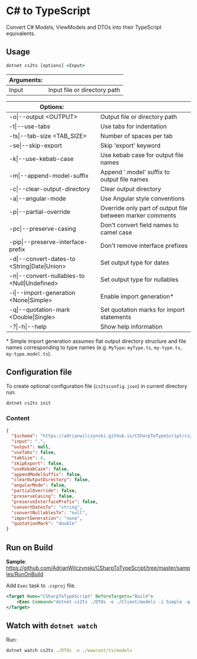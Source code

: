 # C# to TypeScript

Convert C# Models, ViewModels and DTOs into their TypeScript equivalents.

## Usage

```cmd
dotnet cs2ts [options] <Input>
```

| Arguments:                                         |                                                           |
|----------------------------------------------------|-----------------------------------------------------------|
| Input                                              | Input file or directory path                              |

| Options:                                           |                                                           |
|----------------------------------------------------|-----------------------------------------------------------|
| -o\|--output \<OUTPUT\>                            | Output file or directory path                             |
| -t\|--use-tabs                                     | Use tabs for indentation                                  |
| -ts\|--tab-size \<TAB_SIZE\>                       | Number of spaces per tab                                  |
| -se\|--skip-export                                 | Skip 'export' keyword                                     |
| -k\|--use-kebab-case                               | Use kebab case for output file names                      |
| -m\|--append-model-suffix                          | Append '.model' suffix to output file names               |
| -c\|--clear-output-directory                       | Clear output directory                                    |
| -a\|--angular-mode                                 | Use Angular style conventions                             |
| -p\|--partial-override                             | Override only part of output file between marker comments |
| -pc\|--preserve-casing                             | Don't convert field names to camel case                   |
| -pip\|--preserve-interface-prefix                  | Don't remove interface prefixes                           |
| -d\|--convert-dates-to \<String\|Date\|Union\>     | Set output type for dates                                 |
| -n\|--convert-nullables-to \<Null\|Undefined\>     | Set output type for nullables                             |
| -i\|--import-generation \<None\|Simple\>           | Enable import generation\*                                |
| -q\|--quotation-mark \<Double\|Single\>            | Set quotation marks for import statements                 |
| -?\|-h\|--help                                     | Show help information                                     |

\* Simple import generation assumes flat output directory structure and file names corresponding to type names (e.g. `MyType`: `myType.ts`, `my-type.ts`, `my-type.model.ts`).

## Configuration file

To create optional configuration file (`cs2tsconfig.json`) in current directory run:

```cmd
dotnet cs2ts init
```

### Content

```json
{
  "$schema": "https://adrianwilczynski.github.io/CSharpToTypeScript/cs2tsconfig.json",
  "input": ".",
  "output": null,
  "useTabs": false,
  "tabSize": 4,
  "skipExport": false,
  "useKebabCase": false,
  "appendModelSuffix": false,
  "clearOutputDirectory": false,
  "angularMode": false,
  "partialOverride": false,
  "preserveCasing": false,
  "preserveInterfacePrefix": false,
  "convertDatesTo": "string",
  "convertNullablesTo": "null",
  "importGeneration": "none",
  "quotationMark": "double"
}
```

## Run on Build

**Sample**: https://github.com/AdrianWilczynski/CSharpToTypeScript/tree/master/samples/RunOnBuild

Add `Exec` task to `.csproj` file.

```xml
<Target Name="CSharpToTypeScript" BeforeTargets="Build">
    <Exec Command="dotnet cs2ts ./DTOs -o ./Client/models -i Simple -q Single -c" />
</Target>
```

## Watch with `dotnet watch`

Run:

```cmd
dotnet watch cs2ts ./DTOs -o ./wwwroot/ts/models
```
